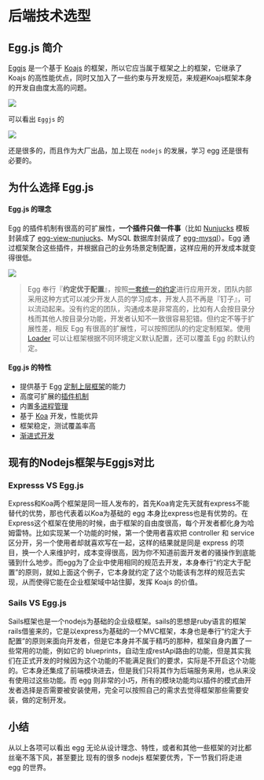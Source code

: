 # 后端技术选型

## Egg.js 简介

[Eggjs](https://eggjs.org/) 是一个基于 [Koajs](https://www.koajs.com.cn/) 的框架，所以它应当属于框架之上的框架，它继承了 Koajs 的高性能优点，同时又加入了一些约束与开发规范，来规避Koajs框架本身的开发自由度太高的问题。

![](https://user-gold-cdn.xitu.io/2020/2/28/1708a67ca8205f84?w=1339&h=698&f=png&s=104608)

可以看出 `Eggjs` 的

![](https://user-gold-cdn.xitu.io/2020/2/28/1708a68dd19a07b3?w=48&h=48&f=png&s=2823)

还是很多的，而且作为大厂出品，加上现在 `nodejs` 的发展，学习 egg 还是很有必要的。

## 为什么选择 Egg.js

#### Egg.js 的理念

Egg 的插件机制有很高的可扩展性，**一个插件只做一件事**（比如 [Nunjucks](https://mozilla.github.io/nunjucks) 模板封装成了 [egg-view-nunjucks](https://github.com/eggjs/egg-view-nunjucks)、MySQL 数据库封装成了 [egg-mysql](https://github.com/eggjs/egg-mysql)）。Egg 通过框架聚合这些插件，并根据自己的业务场景定制配置，这样应用的开发成本就变得很低。

![](https://user-gold-cdn.xitu.io/2020/2/28/1708a693cb16f76e?w=1361&h=649&f=png&s=84472)

> Egg 奉行『**约定优于配置**』，按照[一套统一的约定](https://eggjs.org/zh-cn/advanced/loader.html)进行应用开发，团队内部采用这种方式可以减少开发人员的学习成本，开发人员不再是『钉子』，可以流动起来。没有约定的团队，沟通成本是非常高的，比如有人会按目录分栈而其他人按目录分功能，开发者认知不一致很容易犯错。但约定不等于扩展性差，相反 Egg 有很高的扩展性，可以按照团队的约定定制框架。使用 [Loader](https://eggjs.org/zh-cn/advanced/loader.html) 可以让框架根据不同环境定义默认配置，还可以覆盖 Egg 的默认约定。

#### Egg.js 的特性

*   提供基于 Egg [定制上层框架](https://eggjs.org/zh-cn/advanced/framework.html)的能力
*   高度可扩展的[插件机制](https://eggjs.org/zh-cn/basics/plugin.html)
*   内置[多进程管理](https://eggjs.org/zh-cn/advanced/cluster-client.html)
*   基于 [Koa](http://koajs.com/) 开发，性能优异
*   框架稳定，测试覆盖率高
*   [渐进式开发](https://eggjs.org/zh-cn/tutorials/progressive.html)

## **现有的Nodejs框架与Eggjs对比**

### Expresss VS Egg.js

Express和Koa两个框架是同一班人发布的，首先Koa肯定先天就有express不能替代的优势，那也代表着以Koa为基础的 egg 本身比express也是有优势的。在Express这个框架在使用的时候，由于框架的自由度很高，每个开发者都化身为哈姆雷特。比如实现某一个功能的时候，第一个使用者喜欢把 controller 和 service 区分开，另一个使用者却就喜欢写在一起，这样的结果就是同是 express 的项目，换一个人来维护时，成本变得很高，因为你不知道前面开发者的骚操作到底能骚到什么地步。而egg为了企业中使用相同的规范去开发，本身奉行“约定大于配置”的原则，就如上面这个例子，它本身就约定了这个功能该有怎样的规范去实现，从而使得它能在企业框架域中站住脚，发挥 Koajs 的价值。

### Sails VS Egg.js

Sails框架也是一个nodejs为基础的企业级框架。sails的思想是ruby语言的框架rails借鉴来的，它是以express为基础的一个MVC框架，本身也是奉行“约定大于配置”的原则来面向开发者，但是它本身并不属于精巧的那种，框架自身内置了一些常用的功能，例如它的 blueprints，自动生成restApi路由的功能，但是其实我们在正式开发的时候因为这个功能的不能满足我们的要求，实际是不开启这个功能的。它本身还集成了前端模块进去，但是我们只将其作为后端服务来用，也从来没有使用过这些功能。而 egg 则非常的小巧，所有的模块功能均以插件的模式由开发者选择是否需要被安装使用，完全可以按照自己的需求去觉得框架那些需要安装，做的定制开发。

## 小结

从以上各项可以看出 egg 无论从设计理念、特性，或者和其他一些框架的对比都丝毫不落下风，甚至要比 现有的很多 nodejs 框架要优秀，下一节我们将走进 egg 的世界。